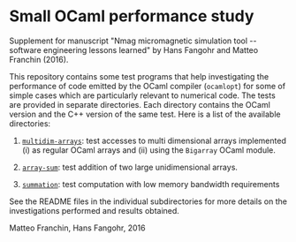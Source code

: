 # Small OCaml performance study

Supplement for manuscript "Nmag micromagnetic simulation tool -- software engineering lessons learned" by Hans Fangohr and Matteo Franchin (2016).

This repository contains some test programs that help investigating the
performance of code emitted by the OCaml compiler (`ocamlopt`) for some of
simple cases which are particularly relevant to numerical code. The tests are
provided in separate directories. Each directory contains the OCaml version and
the C++ version of the same test. Here is a list of the available directories:

1. [`multidim-arrays`](multidim-arrays): test accesses to multi dimensional
   arrays implemented (i) as regular OCaml arrays and (ii) using the `Bigarray`
   OCaml module.

2. [`array-sum`](array-sum): test addition of two large unidimensional arrays.

3. [`summation`](summation): test computation with low memory bandwidth
   requirements

See the README files in the individual subdirectories for more details on
the investigations performed and results obtained.

Matteo Franchin, Hans Fangohr, 2016
